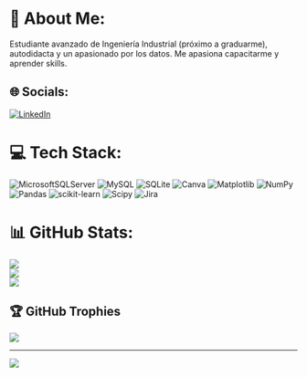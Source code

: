 # 💫 About Me:
Estudiante avanzado de Ingeniería Industrial (próximo a graduarme), autodidacta y un apasionado por los datos. Me apasiona capacitarme y aprender skills.


## 🌐 Socials:
[![LinkedIn](https://img.shields.io/badge/LinkedIn-%230077B5.svg?logo=linkedin&logoColor=white)](https://linkedin.com/in/https://www.linkedin.com/in/arodrigonicolas/) 

# 💻 Tech Stack:
![MicrosoftSQLServer](https://img.shields.io/badge/Microsoft%20SQL%20Server-CC2927?style=flat&logo=microsoft%20sql%20server&logoColor=white) ![MySQL](https://img.shields.io/badge/mysql-%2300000f.svg?style=flat&logo=mysql&logoColor=white) ![SQLite](https://img.shields.io/badge/sqlite-%2307405e.svg?style=flat&logo=sqlite&logoColor=white) ![Canva](https://img.shields.io/badge/Canva-%2300C4CC.svg?style=flat&logo=Canva&logoColor=white) ![Matplotlib](https://img.shields.io/badge/Matplotlib-%23ffffff.svg?style=flat&logo=Matplotlib&logoColor=black) ![NumPy](https://img.shields.io/badge/numpy-%23013243.svg?style=flat&logo=numpy&logoColor=white) ![Pandas](https://img.shields.io/badge/pandas-%23150458.svg?style=flat&logo=pandas&logoColor=white) ![scikit-learn](https://img.shields.io/badge/scikit--learn-%23F7931E.svg?style=flat&logo=scikit-learn&logoColor=white) ![Scipy](https://img.shields.io/badge/SciPy-%230C55A5.svg?style=flat&logo=scipy&logoColor=%white) ![Jira](https://img.shields.io/badge/jira-%230A0FFF.svg?style=flat&logo=jira&logoColor=white)
# 📊 GitHub Stats:
![](https://github-readme-stats.vercel.app/api?username=RodriNico2206&theme=radical&hide_border=false&include_all_commits=true&count_private=false)<br/>
![](https://github-readme-streak-stats.herokuapp.com/?user=RodriNico2206&theme=radical&hide_border=false)<br/>
![](https://github-readme-stats.vercel.app/api/top-langs/?username=RodriNico2206&theme=radical&hide_border=false&include_all_commits=true&count_private=false&layout=compact)

## 🏆 GitHub Trophies
![](https://github-profile-trophy.vercel.app/?username=RodriNico2206&theme=radical&no-frame=false&no-bg=true&margin-w=4)

---
[![](https://visitcount.itsvg.in/api?id=RodriNico2206&icon=3&color=1)](https://visitcount.itsvg.in)

<!-- Proudly created with GPRM ( https://gprm.itsvg.in ) -->
